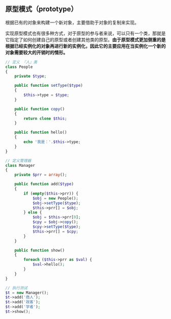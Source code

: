 ## 原型模式（prototype）

根据已有的对象来构建一个新对象，主要借助于对象的复制来实现。

实现原型模式也有很多种方式，对于原型的参与者来说，可以只有一个类，那就是它指定了如何创建自己的原型或者创建其他类的原型。**由于原型模式更加侧重的是根据已经实例化的对象再进行新的实例化，因此它的主要应用在当实例化一个新的对象需要较大的开销时的情形。**

```php
// 定义 『人』类
class People
{
    private $type;

    public function setType($type)
    {
        $this->type = $type;
    }

    public function copy()
    {
        return clone $this;
    }

    public function hello()
    {
        echo '我是：'.$this->type;
    }
}

// 定义管理器
class Manager
{
    private $prr = array();

    public function add($type)
    {
        if (empty($this->prr)) {
            $obj = new People();
            $obj->setType($type);
            $this->prr[] = $obj;
        } else {
            $obj = $this->prr[0];
            $cpy = $obj->copy();
            $cpy->setType($type);
            $this->prr[] = $cpy;
        }
    }

    public function show()
    {
        foreach ($this->prr as $val) {
            $val->hello();
        }
    }
}

// 执行测试
$t = new Manager();
$t->add('商人');
$t->add('政客');
$t->add('学者');
$t->show();
```

